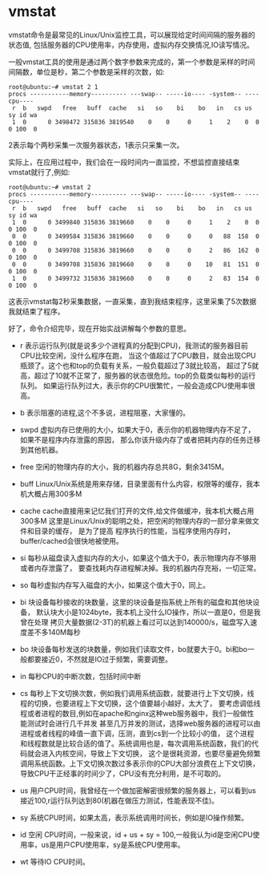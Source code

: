 vmstat
========================================

vmstat命令是最常见的Linux/Unix监控工具，可以展现给定时间间隔的服务器的状态值,
包括服务器的CPU使用率，内存使用，虚拟内存交换情况,IO读写情况。

一般vmstat工具的使用是通过两个数字参数来完成的，第一个参数是采样的时间间隔数，单位是秒，第二个参数是采样的次数，如:

```
root@ubuntu:~# vmstat 2 1
procs -----------memory---------- ---swap-- -----io---- -system-- ----cpu----
 r  b   swpd   free   buff  cache   si   so    bi    bo   in   cs us sy id wa
 1  0      0 3498472 315836 3819540    0    0     0     1    2    0  0  0 100  0
```

2表示每个两秒采集一次服务器状态，1表示只采集一次。

实际上，在应用过程中，我们会在一段时间内一直监控，不想监控直接结束vmstat就行了,例如:

```
root@ubuntu:~# vmstat 2
procs -----------memory---------- ---swap-- -----io---- -system-- ----cpu----
 r  b   swpd   free   buff  cache   si   so    bi    bo   in   cs us sy id wa
 1  0      0 3499840 315836 3819660    0    0     0     1    2    0  0  0 100  0
 0  0      0 3499584 315836 3819660    0    0     0     0   88  158  0  0 100  0
 0  0      0 3499708 315836 3819660    0    0     0     2   86  162  0  0 100  0
 0  0      0 3499708 315836 3819660    0    0     0    10   81  151  0  0 100  0
 1  0      0 3499732 315836 3819660    0    0     0     2   83  154  0  0 100  0
```

这表示vmstat每2秒采集数据，一直采集，直到我结束程序，这里采集了5次数据我就结束了程序。

好了，命令介绍完毕，现在开始实战讲解每个参数的意思。

* r
  表示运行队列(就是说多少个进程真的分配到CPU)，我测试的服务器目前CPU比较空闲，没什么程序在跑，
  当这个值超过了CPU数目，就会出现CPU瓶颈了。这个也和top的负载有关系，一般负载超过了3就比较高，
  超过了5就高，超过了10就不正常了，服务器的状态很危险。top的负载类似每秒的运行队列。
  如果运行队列过大，表示你的CPU很繁忙，一般会造成CPU使用率很高。

* b
  表示阻塞的进程,这个不多说，进程阻塞，大家懂的。

* swpd
  虚拟内存已使用的大小，如果大于0，表示你的机器物理内存不足了，如果不是程序内存泄露的原因，
  那么你该升级内存了或者把耗内存的任务迁移到其他机器。

* free
  空闲的物理内存的大小，我的机器内存总共8G，剩余3415M。

* buff
  Linux/Unix系统是用来存储，目录里面有什么内容，权限等的缓存，我本机大概占用300多M

* cache
  cache直接用来记忆我们打开的文件,给文件做缓冲，我本机大概占用300多M
  这里是Linux/Unix的聪明之处，把空闲的物理内存的一部分拿来做文件和目录的缓存，
  是为了提高 程序执行的性能，当程序使用内存时，buffer/cached会很快地被使用。

* si
  每秒从磁盘读入虚拟内存的大小，如果这个值大于0，表示物理内存不够用或者内存泄露了，
  要查找耗内存进程解决掉。我的机器内存充裕，一切正常。

* so
  每秒虚拟内存写入磁盘的大小，如果这个值大于0，同上。

* bi
  块设备每秒接收的块数量，这里的块设备是指系统上所有的磁盘和其他块设备，
  默认块大小是1024byte，我本机上没什么IO操作，所以一直是0，但是我曾在处理
  拷贝大量数据(2-3T)的机器上看过可以达到140000/s，磁盘写入速度差不多140M每秒

* bo
  块设备每秒发送的块数量，例如我们读取文件，bo就要大于0。bi和bo一般都要接近0，不然就是IO过于频繁，需要调整。

* in
  每秒CPU的中断次数，包括时间中断

* cs
  每秒上下文切换次数，例如我们调用系统函数，就要进行上下文切换，线程的切换，也要进程上下文切换，这个值要越小越好，太大了，
  要考虑调低线程或者进程的数目,例如在apache和nginx这种web服务器中，我们一般做性能测试时会进行几千并发
  甚至几万并发的测试，选择web服务器的进程可以由进程或者线程的峰值一直下调，压测，直到cs到一个比较小的值，
  这个进程和线程数就是比较合适的值了。系统调用也是，每次调用系统函数，我们的代码就会进入内核空间，导致上下文切换，
  这个是很耗资源，也要尽量避免频繁调用系统函数。上下文切换次数过多表示你的CPU大部分浪费在上下文切换，
  导致CPU干正经事的时间少了，CPU没有充分利用，是不可取的。

* us
  用户CPU时间，我曾经在一个做加密解密很频繁的服务器上，可以看到us接近100,r运行队列达到80(机器在做压力测试，性能表现不佳)。

* sy
  系统CPU时间，如果太高，表示系统调用时间长，例如是IO操作频繁。

* id
  空闲 CPU时间，一般来说，id + us + sy = 100,一般我认为id是空闲CPU使用率，us是用户CPU使用率，sy是系统CPU使用率。

* wt
  等待IO CPU时间。